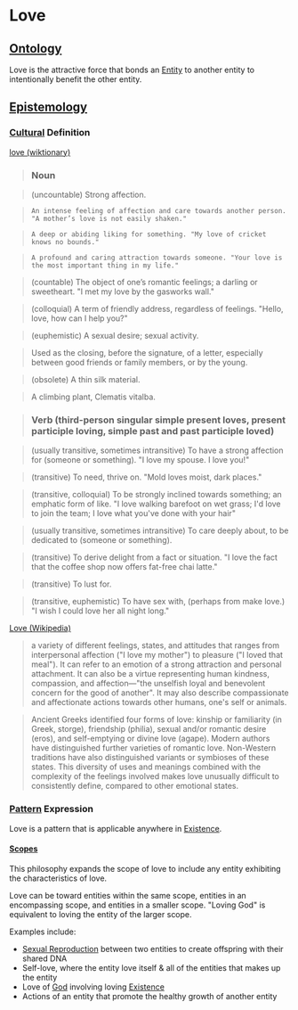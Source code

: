 # Love

## [Ontology](./ontology.md)

Love is the attractive force that bonds an [Entity](./entity.md) to another entity to intentionally benefit the other entity.

## [Epistemology](./epistemology.md)

### [Cultural](./culture.md) Definition

<a href="http://en.wiktionary.org/wiki/love" target="_blank">love (wiktionary)</a>

> ### Noun

> (uncountable) Strong affection.

>     An intense feeling of affection and care towards another person. "A mother’s love is not easily shaken."

>     A deep or abiding liking for something. "My love of cricket knows no bounds."

>     A profound and caring attraction towards someone. "Your love is the most important thing in my life."

> (countable) The object of one’s romantic feelings; a darling or sweetheart. "I met my love by the gasworks wall."

> (colloquial) A term of friendly address, regardless of feelings. "Hello, love, how can I help you?"

> (euphemistic) A sexual desire; sexual activity.

> Used as the closing, before the signature, of a letter, especially between good friends or family members, or by the young.

> (obsolete) A thin silk material.

> A climbing plant, Clematis vitalba.

> ### Verb (third-person singular simple present loves, present participle loving, simple past and past participle loved)

> (usually transitive, sometimes intransitive) To have a strong affection for (someone or something). "I love my spouse. I love you!"

> (transitive) To need, thrive on. "Mold loves moist, dark places."

> (transitive, colloquial) To be strongly inclined towards something; an emphatic form of like. "I love walking barefoot on wet grass;  I'd love to join the team;  I love what you've done with your hair"

> (usually transitive, sometimes intransitive) To care deeply about, to be dedicated to (someone or something).

> (transitive) To derive delight from a fact or situation. "I love the fact that the coffee shop now offers fat-free chai latte."

> (transitive) To lust for.

> (transitive, euphemistic) To have sex with, (perhaps from make love.) "I wish I could love her all night long."

<a href="https://en.wikipedia.org/wiki/Love" target="_blank">Love (Wikipedia)</a>

> a variety of different feelings, states, and attitudes that ranges from interpersonal affection ("I love my mother") to pleasure ("I loved that meal"). It can refer to an emotion of a strong attraction and personal attachment. It can also be a virtue representing human kindness, compassion, and affection—"the unselfish loyal and benevolent concern for the good of another". It may also describe compassionate and affectionate actions towards other humans, one's self or animals.

> Ancient Greeks identified four forms of love: kinship or familiarity (in Greek, storge), friendship (philia), sexual and/or romantic desire (eros), and self-emptying or divine love (agape). Modern authors have distinguished further varieties of romantic love. Non-Western traditions have also distinguished variants or symbioses of these states. This diversity of uses and meanings combined with the complexity of the feelings involved makes love unusually difficult to consistently define, compared to other emotional states.

### [Pattern](./pattern.md) Expression

Love is a pattern that is applicable anywhere in [Existence](./existence.md).

#### [Scopes](./scope.md)

This philosophy expands the scope of love to include any entity exhibiting the characteristics of love.

Love can be toward entities within the same scope, entities in an encompassing scope, and entities in a smaller scope. "Loving God" is equivalent to loving the entity of the larger scope.

Examples include:

* [Sexual Reproduction](./sexual-reproduction.md) between two entities to create offspring with their shared DNA
* Self-love, where the entity love itself & all of the entities that makes up the entity
* Love of [God](./god.md) involving loving [Existence](./existence.md)
* Actions of an entity that promote the healthy growth of another entity

